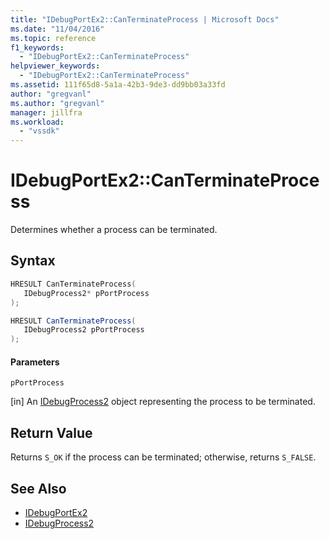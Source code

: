 ```yaml
---
title: "IDebugPortEx2::CanTerminateProcess | Microsoft Docs"
ms.date: "11/04/2016"
ms.topic: reference
f1_keywords:
  - "IDebugPortEx2::CanTerminateProcess"
helpviewer_keywords:
  - "IDebugPortEx2::CanTerminateProcess"
ms.assetid: 111f65d8-5a1a-42b3-9de3-dd9bb03a33fd
author: "gregvanl"
ms.author: "gregvanl"
manager: jillfra
ms.workload:
  - "vssdk"
---
```

# IDebugPortEx2::CanTerminateProcess
Determines whether a process can be terminated.

## Syntax

```cpp
HRESULT CanTerminateProcess( 
   IDebugProcess2* pPortProcess
);
```

```csharp
HRESULT CanTerminateProcess( 
   IDebugProcess2 pPortProcess
);
```

#### Parameters
 `pPortProcess`

 [in] An [IDebugProcess2](../../../extensibility/debugger/reference/idebugprocess2.md) object representing the process to be terminated.

## Return Value
 Returns `S_OK` if the process can be terminated; otherwise, returns `S_FALSE`.

## See Also
- [IDebugPortEx2](../../../extensibility/debugger/reference/idebugportex2.md)
- [IDebugProcess2](../../../extensibility/debugger/reference/idebugprocess2.md)